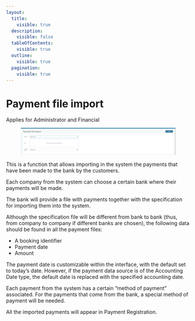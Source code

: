 ```yaml
---
layout:
  title:
    visible: true
  description:
    visible: false
  tableOfContents:
    visible: true
  outline:
    visible: true
  pagination:
    visible: true
---
```


# Payment file import

Applies for Administrator and Financial

<figure><img src="../.gitbook/assets/image (5) (1) (1) (1).png" alt=""><figcaption></figcaption></figure>

This is a function that allows importing in the system the payments that have been made to the bank by the customers.

Each company from the system can choose a certain bank where their payments will be made.

The bank will provide a file with payments together with the specification for importing them into the system.

Although the specification file will be different from bank to bank (thus, from company to company if different banks are chosen), the following data should be found in all the payment files:

* A booking identifier
* Payment date
* Amount

The payment date is customizable within the interface, with the default set to today’s date. However, if the payment data source is of the Accounting Date type, the default date is replaced with the specified accounting date.

Each payment from the system has a certain “method of payment” associated. For the payments that come from the bank, a special method of payment will be needed.

All the imported payments will appear in Payment Registration.

